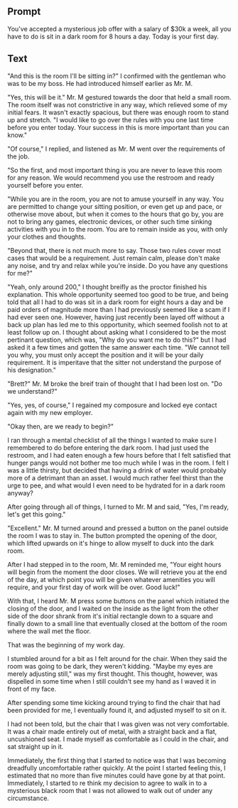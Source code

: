 ## Prompt
You've accepted a mysterious job offer with a salary of $30k a week, all you
have to do is sit in a dark room for 8 hours a day. Today is your first day.

## Text
"And this is the room I'll be sitting in?" I confirmed with the gentleman who
was to be my boss. He had introduced himself earlier as Mr. M.

"Yes, this will be it." Mr. M gestured towards the door that held a small room.
The room itself was not constrictive in any way, which relieved some of my
initial fears. It wasn't exactly spacious, but there was enough room to stand
up and stretch. "I would like to go over the rules with you one last time
before you enter today. Your success in this is more important than you can
know."

"Of course," I replied, and listened as Mr. M went over the requirements of the
job.

"So the first, and most important thing is you are never to leave this room for
any reason. We would recommend you use the restroom and ready yourself before
you enter.

"While you are in the room, you are not to amuse yourself in any way. You are
permitted to change your sitting position, or even get up and pace, or
otherwise move about, but when it comes to the hours that go by, you are not to
bring any games, electronic devices, or other such time sinking activities with
you in to the room. You are to remain inside as you, with only your clothes and
thoughts.

"Beyond that, there is not much more to say. Those two rules cover most cases
that would be a requirement. Just remain calm, please don't make any noise, and
try and relax while you're inside. Do you have any questions for me?"

"Yeah, only around 200," I thought breifly as the proctor finished his
explanation. This whole opportunity seemed too good to be true, and being told
that all I had to do was sit in a dark room for eight hours a day and be paid
orders of magnitude more than I had previously seemed like a scam if I had ever
seen one. However, having just recently been layed off without a back up plan
has led me to this opportunity, which seemed foolish not to at least follow up
on. I thought about asking what I considered to be the most pertinant question,
which was, "Why do you want me to do this?" but I had asked it a few times and
gotten the same answer each time. "We cannot tell you why, you must only accept
the position and it will be your daily requirement. It is imperitave that the
sitter not understand the purpose of his designation."

"Brett?" Mr. M broke the breif train of thought that I had been lost on. "Do we
understand?"

"Yes, yes, of course," I regained my composure and locked eye contact again
with my new employer.

"Okay then, are we ready to begin?"

I ran through a mental checklist of all the things I wanted to make sure I
remembered to do before entering the dark room. I had just used the restroom,
and I had eaten enough a few hours before that I felt satisfied that hunger
pangs would not bother me too much while I was in the room. I felt I was a
little thirsty, but decided that having a drink of water would probably more of
a detrimant than an asset. I would much rather feel thirst than the urge to
pee, and what would I even need to be hydrated for in a dark room anyway?

After going through all of things, I turned to Mr. M and said, "Yes, I'm ready,
let's get this going."

"Excellent." Mr. M turned around and pressed a button on the panel outside the
room I was to stay in. The button prompted the opening of the door, which
lifted upwards on it's hinge to allow myself to duck into the dark room.

After I had stepped in to the room, Mr. M reminded me, "Your eight hours will
begin from the moment the door closes. We will retrieve you at the end of the
day, at which point you will be given whatever amenities you will require, and
your first day of work will be over. Good luck!"

With that, I heard Mr. M press some buttons on the panel which initiated the
closing of the door, and I waited on the inside as the light from the other
side of the door shrank from it's initial rectangle down to a square and
finally down to a small line that eventually closed at the bottom of the room
where the wall met the floor.

That was the beginning of my work day.

I stumbled around for a bit as I felt around for the chair. When they said the
room was going to be dark, they weren't kidding. "Maybe my eyes are merely
adjusting still," was my first thought. This thought, however, was dispelled in
some time when I still couldn't see my hand as I waved it in front of my face.

After spending some time kicking around trying to find the chair that had been
provided for me, I eventually found it, and adjusted myself to sit on it.

I had not been told, but the chair that I was given was not very comfortable.
It was a chair made entirely out of metal, with a straight back and a flat,
uncushioned seat. I made myself as comfortable as I could in the chair, and sat
straight up in it.

Immediately, the first thing that I started to notice was that I was becoming
dreadfully uncomfortable rather quickly. At the point I started feeling this, I
estimated that no more than five minutes could have gone by at that point.
Immediately, I started to re think my decision to agree to walk in to a
mysterious black room that I was not allowed to walk out of under any
circumstance.
